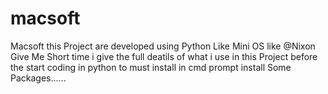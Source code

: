 # macsoft
Macsoft this Project are developed using Python Like Mini OS like @Nixon
Give Me Short time i give the  full deatils of what i use in this Project before the start coding in python to must install in cmd prompt install Some Packages......
